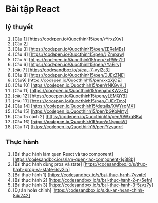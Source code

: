 # Bài tập React 
## lý thuyết 
1. [Câu 1] [https://codepen.io/Quocthinh15/pen/vYrxzXw]
2. [Câu 2] 
3. [Câu 3] [https://codepen.io/Quocthinh15/pen/ZEReMBa]
4. [Câu 4] [https://codepen.io/Quocthinh15/pen/JjZmpaw]
5. [Câu 5] [https://codepen.io/Quocthinh15/pen/ExRWeZR]
6. [Câu 6] [https://codepen.io/Quocthinh15/pen/zYaEjrv]
7. [câu 7] [https://codesandbox.io/s/cau-7-vyl2c3]
8. [Câu 8] [https://codepen.io/Quocthinh15/pen/OJExZNE]
9. [Câu9] [https://codepen.io/Quocthinh15/pen/xxzXjOE]
10. [Câu 10] [https://codepen.io/Quocthinh15/pen/rNKGvKL]
11. [Câu 11] [https://codepen.io/Quocthinh15/pen/mdKWzZX]
12. [câu 12] [https://codepen.io/Quocthinh15/pen/yLEMQYB]
13. [câu 13] [https://codepen.io/Quocthinh15/pen/OJExZmo]
14. [Câu 14] [https://codepen.io/Quocthinh15/details/XWYeqMX]
15. [Câu 15] [https://codepen.io/Quocthinh15/pen/bGKoMmy]
15. [Câu 15 cách 2] [https://codepen.io/Quocthinh15/pen/QWxqBKa]
16. [Câu 16] [https://codepen.io/Quocthinh15/pen/oNyqxeW]
17. [Câu 17] [https://codepen.io/Quocthinh15/pen/Yzvaqrr]

## Thực hành 
1. [Bài thực hành làm quen React và tạo component] [https://codesandbox.io/s/lam-quen-tao-component-1g3l8b]
2. [Bài thực hành dùng pros và state] [https://codesandbox.io/s/thuc-hanh-prop-va-state-6sv2ih]
3. [Bài thực hành 1] [https://codesandbox.io/s/bai-thuc-hanh-7yvufe]
4. [Bài thực hành 2] [https://codesandbox.io/s/bai-thuc-hanh-2-nk5efn]
5. [Bài thực hành 3] [https://codesandbox.io/s/bai-thuc-hanh-3-5zvz7y]
6. [Dự án hoàn chỉnh] [https://codesandbox.io/s/du-an-hoan-chinh-8du242]


